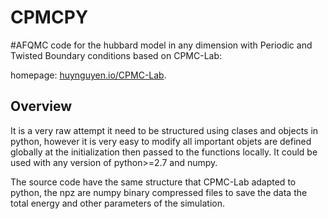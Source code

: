 # CPMCPY 

#AFQMC code for the hubbard model in any dimension with Periodic and Twisted Boundary conditions based on CPMC-Lab:

homepage: [huynguyen.io/CPMC-Lab](https://www.huynguyen.io/CPMC-Lab).



## Overview

It is a very raw attempt it need to be structured using clases and objects in python, however it is very easy to modify all important objets are defined globally at the initialization then passed to the functions locally. It could be used with any version of python>=2.7 and numpy.  

The source code have the same structure that CPMC-Lab adapted to python, the npz are numpy binary compressed files to save the data the total energy and other parameters of the simulation. 
